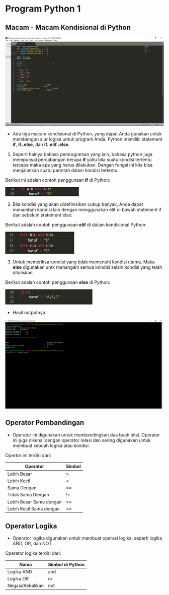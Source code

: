 # Program Python 1
## Macam - Macam Kondisional di Python

![alt teks](1.png "Contoh gambar 1.0")

- Ada tiga macam kondisional di Python, yang dapat Anda gunakan untuk membangun alur logika untuk program Anda. 
Python memiliki statement **if**, **if..else**, dan **if..elif..else**.

1. Seperti halnya bahasa pemrograman yang lain, bahasa python juga mempunyai percabangan berupa **if** yaitu bila suatu kondisi tertentu tercapa maka apa yang harus dilakukan. Dengan fungsi ini kita bisa menjalankan suatu perintah dalam kondisi tertentu.

Berikut ini adalah contoh penggunaan **if** di Python:

![alt teks](2.png "Contoh gambar 2.0")

2. Bila kondisi yang akan didefinisikan cukup banyak, Anda dapat menambah kondisi lain dengan menggunakan elif di bawah statement if dan sebelum statement else:

Berikut adalah contoh penggunaan **elif** di dalam kondisional Python:

![alt teks](3.png "Contoh gambar 3.0")

3. Untuk memeriksa kondisi yang tidak memenuhi kondisi utama. Maka **else** digunakan untk menangani semua kondisi selain kondisi yang telah dituliskan.

Berikut adalah contoh penggunaan **else** di Python:

![alt teks](4.png "Contoh gambar 4.0")

- Hasil outputnya

![alt teks](5.png "Contoh gambar 5.0")

## Operator Pembandingan

- Operator ini digunakan untuk membandingkan dua buah nilai. Operator ini juga dikenal dengan operator relasi dan sering digunakan untuk membuat sebuah logika atau kondisi.

Opertor ini terdiri dari:

| Operator|Simbol|
| ----------|------------|
| Lebih Besar|> |
| Lebih Kecil|< |
| Sama Dengan|== |
| Tidak Sama Dengan|!= |
| Lebih Besar Sama dengan|>= |
| Lebih Kecil Sama dengan|<= |

## Operator Logika

- Operator logika digunakan untuk membuat operasi logika, seperti logika AND, OR, dan NOT.

Operator logika terdiri dari:

| Nama| Simbol di Python |
|-----|-------------------|
| Logika AND|and |
| Logika OR|or |
| Negasi/Kebalikan|not |